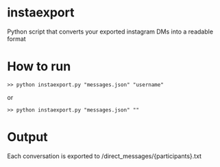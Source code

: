 # instaexport
Python script that converts your exported instagram DMs into a readable format

# How to run

```
>> python instaexport.py "messages.json" "username"
```
or 
```
>> python instaexport.py "messages.json" ""
```
# Output
Each conversation is exported to /direct_messages/{participants}.txt
